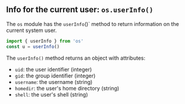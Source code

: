 ## Info for the current user: `os.userInfo()`
The `os` module has the `userInfo`()` method to return information on the current system user.

```javascript
import { userInfo } from 'os'
const u = userInfo()
```

The `userInfo()` method returns an object with attributes:

- `uid`: the user identifier (integer)
- `gid`: the group identifier (integer)
- `username`: the username (string)
- `homedir`: the user's home directory (string)
- `shell`: the user's shell (string)
